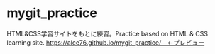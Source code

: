 # mygit_practice
HTML&amp;CSS学習サイトをもとに練習。Practice based on HTML &amp; CSS learning site.
https://alce76.github.io/mygit_practice/　←プレビュー
